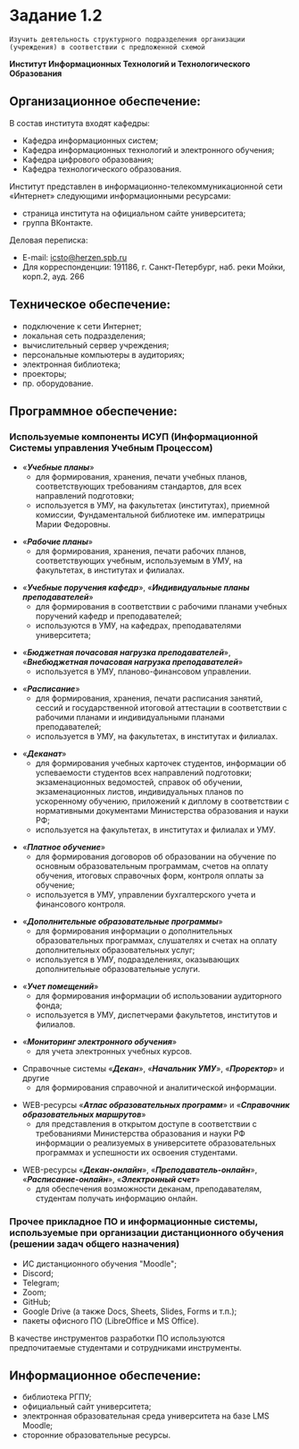 # Задание 1.2

`Изучить деятельность структурного подразделения организации (учреждения) в соответствии с предложенной схемой`

**Институт Информационных Технологий и Технологического Образования**

## Организационное обеспечение:

В состав института входят кафедры:

- Кафедра информационных систем;
- Кафедра информационных технологий и электронного обучения;
- Кафедра цифрового образования;
- Кафедра технологического образования.

Институт представлен в информационно-телекоммуникационной сети «Интернет» следующими информационными ресурсами:

- страница института на официальном сайте университета;
- группа ВКонтакте.

Деловая переписка:

- E-mail: icsto@herzen.spb.ru
- Для корреспонденции: 191186, г. Санкт-Петербург, наб. реки Мойки, корп.2, ауд. 266

## Техническое обеспечение:

- подключение к сети Интернет;
- локальная сеть подразделения;
- вычислительный сервер учреждения;
- персональные компьютеры в аудиториях;
- электронная библиотека;
- проекторы;
- пр. оборудование.

## Программное обеспечение:

### Используемые компоненты ИСУП (Информационной Системы управления Учебным Процессом)

- «**_Учебные планы_**»
  - для формирования, хранения, печати учебных планов, соответствующих требованиям стандартов, для всех направлений подготовки;
  - используется в УМУ, на факультетах (институтах), приемной комиссии, Фундаментальной библиотеке им. императрицы Марии Федоровны.
    >
- «**_Рабочие планы_**»
  - для формирования, хранения, печати рабочих планов, соответствующих учебным, используемым в УМУ, на факультетах, в институтах и филиалах.
    >
- «**_Учебные поручения кафедр_**», «**_Индивидуальные планы преподавателей_**»
  - для формирования в соответствии с рабочими планами учебных поручений кафедр и преподавателей;
  - используются в УМУ, на кафедрах, преподавателями университета;
    >
- «**_Бюджетная почасовая нагрузка преподавателей_**», «**_Внебюджетная почасовая нагрузка преподавателей_**»
  - используется в УМУ, планово-финансовом управлении.
    >
- «**_Расписание_**»
  - для формирования, хранения, печати расписания занятий, сессий и государственной итоговой аттестации в соответствии с рабочими планами и индивидуальными планами преподавателей;
  - используется в УМУ, на факультетах, в институтах и филиалах.
    >
- «**_Деканат_**»
  - для формирования учебных карточек студентов, информации об успеваемости студентов всех направлений подготовки; экзаменационных ведомостей, справок об обучении, экзаменационных листов, индивидуальных планов по ускоренному обучению, приложений к диплому в соответствии с нормативными документами Министерства образования и науки РФ;
  - используется на факультетах, в институтах и филиалах и УМУ.
    >
- «**_Платное обучение_**»
  - для формирования договоров об образовании на обучение по основным образовательным программам, счетов на оплату обучения, итоговых справочных форм, контроля оплаты за обучение;
  - используется в УМУ, управлении бухгалтерского учета и финансового контроля.
    >
- «**_Дополнительные образовательные программы_**»
  - для формирования информации о дополнительных образовательных программах, слушателях и счетах на оплату дополнительных образовательных услуг;
  - используется в УМУ, подразделениях, оказывающих дополнительные образовательные услуги.
    >
- «**_Учет помещений_**»
  - для формирования информации об использовании аудиторного фонда;
  - используется в УМУ, диспетчерами факультетов, институтов и филиалов.
    >
- «**_Мониторинг электронного обучения_**»
  - для учета электронных учебных курсов.
    >
- Справочные системы «**_Декан_**», «**_Начальник УМУ_**», «**_Проректор_**» и другие
  - для формирования справочной и аналитической информации.
    >
- WEB-ресурсы «**_Атлас образовательных программ_**» и «**_Справочник образовательных маршрутов_**»
  - для представления в открытом доступе в соответствии с требованиями Министерства образования и науки РФ информации о реализуемых в университете образовательных программах и успешности их освоения студентами.
    >
- WEB-ресурсы «**_Декан-онлайн_**», «**_Преподаватель-онлайн_**», «**_Расписание-онлайн_**», «**_Электронный счет_**»
  - для обеспечения возможности деканам, преподавателям, студентам получать информацию онлайн.

### Прочее прикладное ПО и информационные системы, используемые при организации дистанционного обучения (решении задач общего назначения)

- ИС дистанционного обучения "Moodle";
- Discord;
- Telegram;
- Zoom;
- GitHub;
- Google Drive (а также Docs, Sheets, Slides, Forms и т.п.);
- пакеты офисного ПО (LibreOffice и MS Office).

В качестве инструментов разработки ПО используются предпочитаемые студентами и сотрудниками инструменты.

## Информационное обеспечение:

- библиотека РГПУ;
- официальный сайт университета;
- электронная образовательная среда университета на базе LMS Moodle;
- сторонние образовательные ресурсы.
